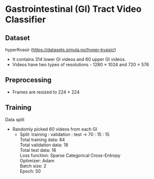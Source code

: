# Gastrointestinal (GI) Tract Video Classifier
## Dataset
hyperKvasir (https://datasets.simula.no/hyper-kvasir/) <br>
* It contains 314 lower GI videos and 60 upper GI videos. <be>
* Videos have two types of resolutions - 1280 × 1024 and 720 × 576 <be>

## Preprocessing
* Frames are resized to 224 × 224 <br>

## Training
Data split <br>
- Randomly picked 60 videos from each GI <br>
    * Split: training : validation : test -> 70 : 15 : 15 <br>
Total training data: 84 <br>
Total validation data: 18 <br>
Total test data: 18 <br>
Loss function: Sparse Categorical Cross-Entropy <br>
Optimizer: Adam <br>
Batch size: 2 <br>
Epoch: 50 <br>







